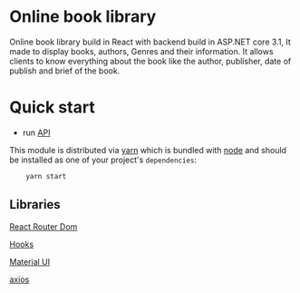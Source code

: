 # Online book library
Online book library build in React with backend build in ASP.NET core 3.1, It made to display books, authors, Genres and their information.
It allows clients to know everything about the book like the author, publisher, date of publish and brief of the book.

# Quick start
- run [API](https://github.com/muhammadmb/BookLibraryAPI)

This module is distributed via [yarn](https://yarnpkg.com/) which is bundled with [node](https://nodejs.org/) and should be installed as one of your project's `dependencies`:
```bash
	yarn start
```

## Libraries

[React Router Dom](https://reactrouter.com/docs/en/v6/getting-started/overview)

[Hooks](https://reactjs.org/docs/hooks-intro.html)

[Material UI](https://material-ui.com/)

[axios](https://github.com/axios/axios)
